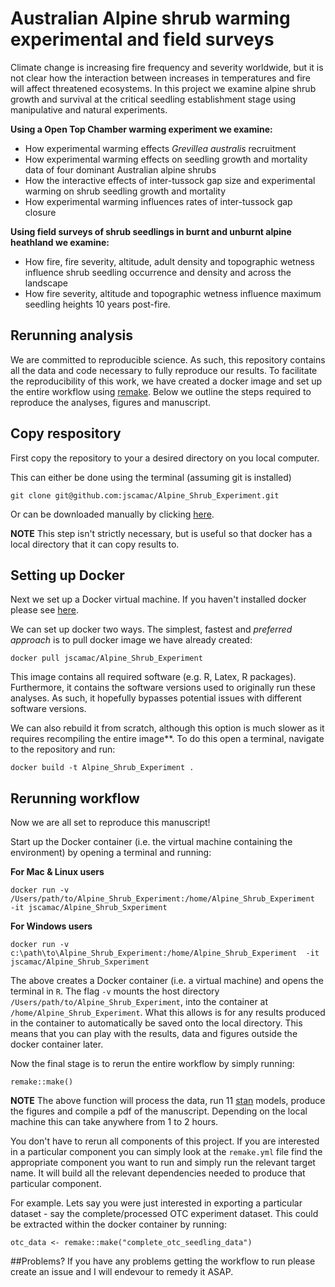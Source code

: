 # Australian Alpine shrub warming experimental and field surveys
Climate change is increasing fire frequency and severity worldwide, but it is not clear how the interaction between increases in temperatures and fire will affect threatened ecosystems. In this project we examine alpine shrub growth and survival at the critical seedling establishment stage using manipulative and natural experiments.

**Using a Open Top Chamber warming experiment we examine:**
* How experimental warming effects *Grevillea australis* recruitment
* How experimental warming effects on seedling growth and mortality data of four dominant Australian alpine shrubs
* How the interactive effects of inter-tussock gap size and experimental warming on shrub seedling growth and mortality
* How experimental warming influences rates of inter-tussock gap closure

**Using field surveys of shrub seedlings in burnt and unburnt alpine heathland we examine:**
* How fire, fire severity, altitude, adult density and topographic wetness influence shrub seedling occurrence and density and across the landscape
* How fire severity, altitude and topographic wetness influence maximum seedling heights 10 years post-fire.

## Rerunning analysis
We are committed to reproducible science. As such, this repository contains all the data and code necessary to fully reproduce our results. To facilitate the reproducibility of this work, we have created a docker image and set up the entire workflow using [remake](https://github.com/richfitz/remake). Below we outline the steps required to reproduce the analyses, figures and manuscript.

## Copy respository
First copy the repository to your a desired directory on you local computer. 

This can either be done using the terminal (assuming git is installed)

```
git clone git@github.com:jscamac/Alpine_Shrub_Experiment.git
```

Or can be downloaded manually by clicking [here](https://github.com/jscamac/Alpine_Shrub_Experiment/archive/master.zip).

**NOTE** This step isn't strictly necessary, but is useful so that docker has a local directory that it can copy results to.

## Setting up Docker
Next we set up a Docker virtual machine. If you haven't installed docker please see [here](https://www.docker.com/products/overview).

We can set up docker two ways. The simplest, fastest and *preferred approach* is to pull docker image we have already created:

```
docker pull jscamac/Alpine_Shrub_Experiment
```
This image contains all required software (e.g. R, Latex, R packages). Furthermore, it contains the software versions used to originally run these analyses. As such, it hopefully bypasses potential issues with different software versions.


We can also rebuild it from scratch, although this option is much slower as it requires recompiling the entire image**. To do this open a terminal, navigate to the repository and run:

```
docker build -t Alpine_Shrub_Experiment .

```

## Rerunning workflow

Now we are all set to reproduce this manuscript!

Start up the Docker container (i.e. the virtual machine containing the environment) by opening a terminal and running:

**For Mac & Linux users**

```
docker run -v /Users/path/to/Alpine_Shrub_Experiment:/home/Alpine_Shrub_Experiment  -it jscamac/Alpine_Shrub_Sxperiment
```


**For Windows users**

```
docker run -v c:\path\to\Alpine_Shrub_Experiment:/home/Alpine_Shrub_Experiment  -it jscamac/Alpine_Shrub_Sxperiment
```

The above creates a Docker container (i.e. a virtual machine) and opens the terminal in `R`. The flag `-v` mounts the host directory `/Users/path/to/Alpine_Shrub_Experiment`, into the container at `/home/Alpine_Shrub_Experiment`. What this allows is for any results produced in the container to automatically be saved onto the local directory. This means that you can play with the results, data and figures outside the docker container later.

Now the final stage is to rerun the entire workflow by simply running:

```
remake::make()
```
**NOTE** The above function will process the data, run 11 [stan](http://mc-stan.org) models, produce the figures and compile a pdf of the manuscript. Depending on the local machine this can take anywhere from 1 to 2 hours.


You don't have to rerun all components of this project. If you are interested in a particular component you can simply look at the `remake.yml` file find the appropriate component you want to run and simply run the relevant target name. It will build all the relevant dependencies needed to produce that particular component.

For example. Lets say you were just interested in exporting a particular dataset - say the complete/processed OTC experiment dataset. This could be extracted within the docker container by running:

```
otc_data <- remake::make("complete_otc_seedling_data")
```
 
##Problems?
If you have any problems getting the workflow to run please create an issue and I will endevour to remedy it ASAP.
